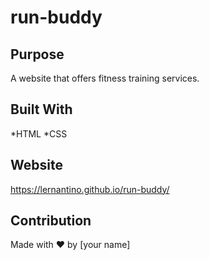 # run-buddy

## Purpose
A website that offers fitness training services.

## Built With 
*HTML
*CSS

## Website
https://lernantino.github.io/run-buddy/

## Contribution
Made with ❤️ by [your name]

